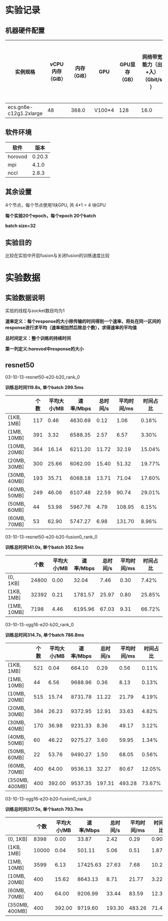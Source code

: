 #  实验记录
## 机器硬件配置
|实例规格| vCPU	内存（GiB）|内存（GiB）| GPU  | GPU显存（GB）  | 网络带宽能力（出+入）（Gbit/s）  |  网络收发包能力（出+入）（万PPS） |
|---|---|---|---|---|---|---|
|  ecs.gn6e-c12g1.2xlarge |48  |  368.0 | V100*4  | 128  | 16.0 | 240|
## 软件环境
|软件|版本|
|---|---|
|horovod|0.20.3|
|mpi|4.1.0|
|nccl|2.8.3|
## 其余设置
4个节点，每个节点使用1块GPU, 共 4*1 = 4 块GPU

**每个实验20个epoch，每个epoch 20个batch**

**batch size=32**

## 实验目的
比较在实验中开启fusion与关闭fusion的训练速度比较
# 实验数据
## 实验数据说明
实验的线程与socket数目均为1

**速率定义：每个response的大小除传输的时间得到一个速率，将处在同一区间的response进行求平均（速率相加然后除总个数），求得速率的平均值**

**总时间定义：整个训练的持续时间**

**第一列定义:horovod中response的大小**


## resnet50
03-10-13-resnet50-e20-b20_rank_0

**训练总时间119.8s, 单个batch 299.5ms**

|   |个数|平均大小/MB|速率/Mbps|总时间/s|平均时间/ms|时间占比|
|---|---|---|---|---|---|---|
|(1KB, 1MB]|117|0.46|4630.69|0.12|1.06|0.16%|
|(1MB, 10MB]|391|3.32|6588.35|2.57|6.57|3.30%|
|(10MB, 20MB]|364|16.14|6211.20|11.72|32.19|15.04%|
|(20MB, 30MB]|300|25.66|6062.00|15.40|51.32|19.77%|
|(30MB, 40MB]|193|35.71|6068.18|13.71|71.04|17.60%|
|(40MB, 50MB]|249|46.06|6107.48|22.59|90.74|29.01%|
|(50MB, 60MB]|44|53.98|5967.76|4.79|108.95|6.15%|
|(60MB, 70MB]|53|62.90|5747.27|6.98|131.70|8.96%|




03-10-13-resnet50-e20-b20-fusion0_rank_0

**训练总时间141.0s, 单个batch 352.5ms**

|   |个数|平均大小/MB|速率/Mbps|总时间/s|平均时间/ms|时间占比|
|---|---|---|---|---|---|---|
|(0, 1KB]|24800|0.00|32.04|7.46|0.30|7.42%|
|(1KB, 1MB]|32392|0.21|1781.57|25.97|0.80|25.85%|
|(1MB, 10MB]|7198|4.46|6195.96|67.03|9.31|66.72%|




03-10-13-vgg16-e20-b20_rank_0

**训练总时间314.7s, 单个batch 786.8ms**

|   |个数|平均大小/MB|速率/Mbps|总时间/s|平均时间/ms|时间占比|
|---|---|---|---|---|---|---|
|(1KB, 1MB]|521|0.04|664.10|0.29|0.56|0.11%|
|(1MB, 10MB]|44|6.56|9688.96|0.36|8.13|0.13%|
|(10MB, 20MB]|515|15.74|8731.78|11.22|21.79|4.19%|
|(20MB, 30MB]|384|26.23|9372.95|12.91|33.63|4.82%|
|(30MB, 40MB]|170|36.98|9231.33|8.36|49.17|3.12%|
|(40MB, 50MB]|60|46.22|9275.27|3.60|59.95|1.34%|
|(50MB, 60MB]|22|53.76|9490.27|1.50|68.05|0.56%|
|(60MB, 70MB]|400|64.00|9536.13|32.27|80.67|12.05%|
|(350MB, 400MB]|400|392.00|9537.35|197.31|493.28|73.67%|




03-10-13-vgg16-e20-b20-fusion0_rank_0

**训练总时间317.5s, 单个batch 793.7ms**

|   |个数|平均大小/MB|速率/Mbps|总时间/s|平均时间/ms|时间占比|
|---|---|---|---|---|---|---|
|(0, 1KB]|8398|0.00|33.87|2.42|0.29|0.90%|
|(1KB, 1MB]|10000|0.04|501.11|5.06|0.51|1.87%|
|(1MB, 10MB]|3599|6.13|17425.63|27.63|7.68|10.21%|
|(10MB, 20MB]|400|15.62|8643.13|8.71|21.77|3.22%|
|(60MB, 70MB]|400|64.00|9206.99|33.44|83.59|12.36%|
|(350MB, 400MB]|400|392.00|9719.60|193.30|483.26|71.45%|
